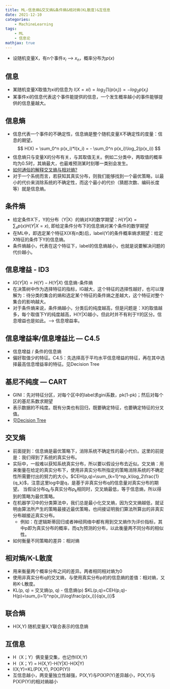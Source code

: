 ```yaml
---
title: ML-信息熵&交叉熵&条件熵&相对熵(KL散度)&互信息
date: 2021-12-10
categories: 
    - MachineLearning
tags:  
    - ML
    - 信息论
mathjax: true
---
```


- 设随机变量X，有n个事件$x_i$ –> $x_n$，概率分布为$p(x)$

<!-- more -->

## 信息

- 某随机变量X取值为xi的信息为 $I(X=xi)=log_2( 1 / p(x_i) ) = - log_2p(x_i)$
- 某事件xi的信息代表这个事件能提供的信息，一个发生概率越小的事件能够提供的信息量越大。

## 信息熵

- 信息代表一个事件的不确定性，信息熵是整个随机变量X不确定性的度量：信息的期望。
$$ H(X) = \sum_0^n p(x_i)*I(x_i) = - \sum_0^n p(x_i)\log_2(p(x_i)) $$
- 信息熵只与变量X的分布有关，与其取值无关。例如二分类中，两取值的概率均为0.5时，其熵最大，也最难预测某时刻哪一类别会发生。
- [如何通俗的解释交叉熵与相对熵?](https://www.zhihu.com/question/41252833/answer/195901726)
- 对于一个系统而言，若获知其真实分布，则我们能够找到一个最优策略，以最小的代价来消除系统的不确定性，而这个最小的代价（猜题次数、编码长度等）就是信息熵。

## 条件熵

- 给定条件X下，Y的分布（Y|X）的熵对X的数学期望：$H(Y|X)=\sum_x p(x)H(Y|X=x)$, 即给定条件分布下的信息熵对某个条件的数学期望
- 在ML中，即选定某个特征X(X有n类)后，label(Y)的条件概率熵求期望：给定X特征的条件下Y的信息熵。
- 条件熵越小，代表在这个特征下，label的信息熵越小，也就是说要解决问题的代价越小。

## 信息增益 - ID3

- $IG(Y|X)=H(Y)-H(Y|X)$ 信息熵-条件熵
- 在决策树中作为选择特征的指标，IG越大，这个特征的选择性越好，也可以理解为：待分类的集合的熵和选定某个特征的条件熵之差越大，这个特征对整个集合的影响越大。
- 对于条件熵来说，条件熵越小，分类后的纯度越高，但是问题是：X的取值越多，每个取值下Y的纯度越高，H(Y|X)越小，但此时并不有利于Y的区分。信息增益也是如此。–> 信息增益率。

## 信息增益率/信息增益比 — C4.5

- 信息增益 / 条件的信息熵
- 偏好取值少的特征。C4.5：先选择高于平均水平信息增益的特征，再在其中选择最高信息增益率的特征。见Decision Tree

## 基尼不纯度 — CART

- GINI：先对特征分区，对每个区中的label求gini系数，pk(1-pk)；然后对每个区的基尼系数求期望
- 表示数据的不纯度。既有分类也有回归，既要确定特征，也要确定特征的分叉值。
- 见[Decision Tree](https://chenzk1.github.io/2020/10/25/ML-Decision%20Tree/)

## 交叉熵

- 前面提到：信息熵是最优策略下，消除系统不确定性的最小代价。这里的前提是：我们得到了系统的真实分布。
- 实际中，一般难以获知系统真实分布，所以要以假设分布去近似。交叉熵：用来衡量在给定的真实分布下，使用非真实分布所指定的策略消除系统的不确定性所需要付出的努力的大小。$CEH(p,q)=\sum_{k=1}^np_k\log_2\frac{1}{q_k}$，注意这里log中是q，是基于非真实分布q的信息量对真实分布的期望。
当假设分布$q_k$与真实分布$p_k$相同时，交叉熵最低，等于信息熵，所以得到的策略为最优策略。
- 在机器学习中的分类算法中，我们总是最小化交叉熵，因为交叉熵越低，就证明由算法所产生的策略最接近最优策略，也间接证明我们算法所算出的非真实分布越接近真实分布。
    - 例如：在逻辑斯蒂回归或者神经网络中都有用到交叉熵作为评价指标，其中p即为真实分布的概率，而q为预测的分布，以此衡量两不同分布的相似性。
- 如何衡量不同策略的差异：相对熵

## 相对熵/K-L散度

- 用来衡量两个概率分布之间的差异。两者相同相对熵为0
- 使用非真实分布q的交叉熵，与使用真实分布p的的信息熵的差值：相对熵，又称K-L散度。
- KL(p, q) = 交叉熵(p, q) - 信息熵(p)
$KL(p,q)=CEH(p,q)-H(p)=\sum_{i=1}^np(x_i)\log\frac{p(x_i)}{q(x_i)}$

## 联合熵

- H(X,Y) 随机变量X,Y联合表示的信息熵

## 互信息

- H（X；Y）俩变量交集，也记作I(X;Y)
- H（X；Y) = H(X,Y)-H(Y|X)-H(X|Y)
- I(X;Y)=KL(P(X,Y), P(X)P(Y))
- 互信息越小，两变量独立性越强，P(X,Y)与P(X)P(Y)差异越小，P(X,Y)与P(X)P(Y)的相对熵越小